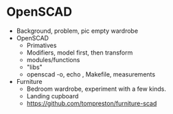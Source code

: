 # OpenSCAD

* Background, problem, pic empty wardrobe
* OpenSCAD
  * Primatives
  * Modifiers, model first, then transform
  * modules/functions
  * "libs"
  * openscad -o, echo , Makefile, measurements
* Furniture
  * Bedroom wardrobe, experiment with a few kinds.
  * Landing cupboard
  * https://github.com/tompreston/furniture-scad
